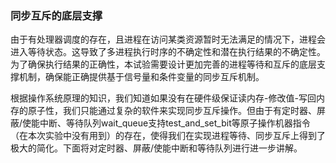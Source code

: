 ### 同步互斥的底层支撑 

由于有处理器调度的存在，且进程在访问某类资源暂时无法满足的情况下，进程会进入等待状态。这导致了多进程执行时序的不确定性和潜在执行结果的不确定性。为了确保执行结果的正确性，本试验需要设计更加完善的进程等待和互斥的底层支撑机制，确保能正确提供基于信号量和条件变量的同步互斥机制。

根据操作系统原理的知识，我们知道如果没有在硬件级保证读内存-修改值-写回内存的原子性，我们只能通过复杂的软件来实现同步互斥操作。但由于有定时器、屏蔽/使能中断、等待队列wait_queue支持test\_and\_set\_bit等原子操作机器指令（在本次实验中没有用到）的存在，使得我们在实现进程等待、同步互斥上得到了极大的简化。下面将对定时器、屏蔽/使能中断和等待队列进行进一步讲解。



